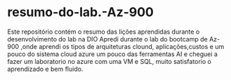 # resumo-do-lab.-Az-900
Este repositório contém o resumo das lições aprendidas durante o desenvolvimento do lab na DIO
Apredi durante o lab do bootcamp de Az-900 ,onde aprendi os tipos de arquiteturas clound, aplicações,custos e um pouco do sistema cloud azure um pouco das ferramentas AI e cheguei a fazer um laboratorio no azure com uma VM e SQL, muito satisfatorio o aprendizado e bem fluido.
